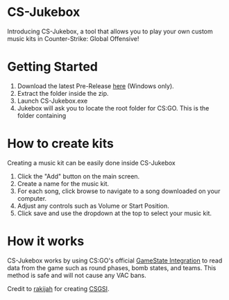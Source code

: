 # CS-Jukebox
Introducing CS-Jukebox, a tool that allows you to play your own custom music kits in Counter-Strike: Global Offensive!

# Getting Started
1. Download the latest Pre-Release [here](https://github.com/KingHabib/CS-Jukebox/releases/download/v0.1-alpha/CS-Jukebox.v0.1.zip) (Windows only).
2. Extract the folder inside the zip.
3. Launch CS-Jukebox.exe
4. Jukebox will ask you to locate the root folder for CS:GO. This is the folder containing 

# How to create kits
Creating a music kit can be easily done inside CS-Jukebox
1. Click the "Add" button on the main screen.
2. Create a name for the music kit.
3. For each song, click browse to navigate to a song downloaded on your computer.
4. Adjust any controls such as Volume or Start Position.
5. Click save and use the dropdown at the top to select your music kit.

# How it works
CS-Jukebox works by using CS:GO's official <a href="https://developer.valvesoftware.com/wiki/Counter-Strike:_Global_Offensive_Game_State_Integration">GameState Integration</a>
to read data from the game such as round phases, bomb states, and teams. This method is safe and will not cause any VAC bans.

Credit to [rakijah](https://github.com/rakijah) for creating [CSGSI](https://github.com/rakijah/CSGSI).
